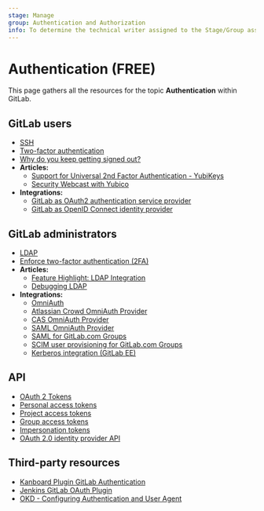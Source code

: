 ```yaml
---
stage: Manage
group: Authentication and Authorization
info: To determine the technical writer assigned to the Stage/Group associated with this page, see https://about.gitlab.com/handbook/product/ux/technical-writing/#assignments
---
```


# Authentication **(FREE)**

This page gathers all the resources for the topic **Authentication** within GitLab.

## GitLab users

- [SSH](../../user/ssh.md)
- [Two-factor authentication](../../user/profile/account/two_factor_authentication.md)
- [Why do you keep getting signed out?](../../user/profile/index.md#why-do-you-keep-getting-signed-out)
- **Articles:**
  - [Support for Universal 2nd Factor Authentication - YubiKeys](https://about.gitlab.com/blog/2016/06/22/gitlab-adds-support-for-u2f/)
  - [Security Webcast with Yubico](https://about.gitlab.com/blog/2016/08/31/gitlab-and-yubico-security-webcast/)
- **Integrations:**
  - [GitLab as OAuth2 authentication service provider](../../integration/oauth_provider.md)
  - [GitLab as OpenID Connect identity provider](../../integration/openid_connect_provider.md)

## GitLab administrators

- [LDAP](../../administration/auth/ldap/index.md)
- [Enforce two-factor authentication (2FA)](../../security/two_factor_authentication.md)
- **Articles:**
  - [Feature Highlight: LDAP Integration](https://about.gitlab.com/blog/2014/07/10/feature-highlight-ldap-sync/)
  - [Debugging LDAP](https://about.gitlab.com/handbook/support/workflows/debugging_ldap.html)
- **Integrations:**
  - [OmniAuth](../../integration/omniauth.md)
  - [Atlassian Crowd OmniAuth Provider](../../administration/auth/crowd.md)
  - [CAS OmniAuth Provider](../../integration/cas.md)
  - [SAML OmniAuth Provider](../../integration/saml.md)
  - [SAML for GitLab.com Groups](../../user/group/saml_sso/index.md)
  - [SCIM user provisioning for GitLab.com Groups](../../user/group/saml_sso/scim_setup.md)
  - [Kerberos integration (GitLab EE)](../../integration/kerberos.md)

## API

- [OAuth 2 Tokens](../../api/rest/index.md#oauth2-tokens)
- [Personal access tokens](../../api/rest/index.md#personalprojectgroup-access-tokens)
- [Project access tokens](../../api/rest/index.md#personalprojectgroup-access-tokens)
- [Group access tokens](../../api/rest/index.md#personalprojectgroup-access-tokens)
- [Impersonation tokens](../../api/rest/index.md#impersonation-tokens)
- [OAuth 2.0 identity provider API](../../api/oauth2.md)

## Third-party resources

<!-- vale gitlab.Spelling = NO -->

- [Kanboard Plugin GitLab Authentication](https://github.com/kanboard/plugin-gitlab-auth)
- [Jenkins GitLab OAuth Plugin](https://wiki.jenkins.io/display/JENKINS/GitLab+OAuth+Plugin)
- [OKD - Configuring Authentication and User Agent](https://docs.okd.io/3.11/install_config/configuring_authentication.html#GitLab)

<!-- vale gitlab.Spelling = YES -->
